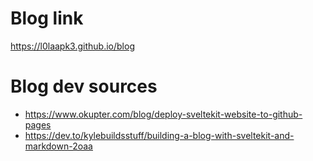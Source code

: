 # Blog link
https://l0laapk3.github.io/blog

# Blog dev sources
* https://www.okupter.com/blog/deploy-sveltekit-website-to-github-pages
* https://dev.to/kylebuildsstuff/building-a-blog-with-sveltekit-and-markdown-2oaa